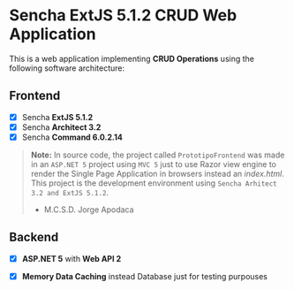 # Sencha ExtJS 5.1.2 CRUD Web Application

This is a web application implementing **CRUD Operations** using the following software architecture:

## Frontend

- [x] Sencha **ExtJS 5.1.2**
- [x] Sencha **Architect 3.2**
- [x] Sencha **Command 6.0.2.14**

> **Note:** In source code, the project called ``PrototipoFrontend`` was made in an ``ASP.NET 5`` project using ``MVC 5`` just to use Razor view engine to render the Single Page Application in browsers instead an *index.html*. This project is the development environment using ``Sencha Arhitect 3.2 and ExtJS 5.1.2``.
> - M.C.S.D. Jorge Apodaca

## Backend

- [x] **ASP.NET 5** with **Web API 2**
- [x] **Memory Data Caching** instead Database just for testing purpouses


